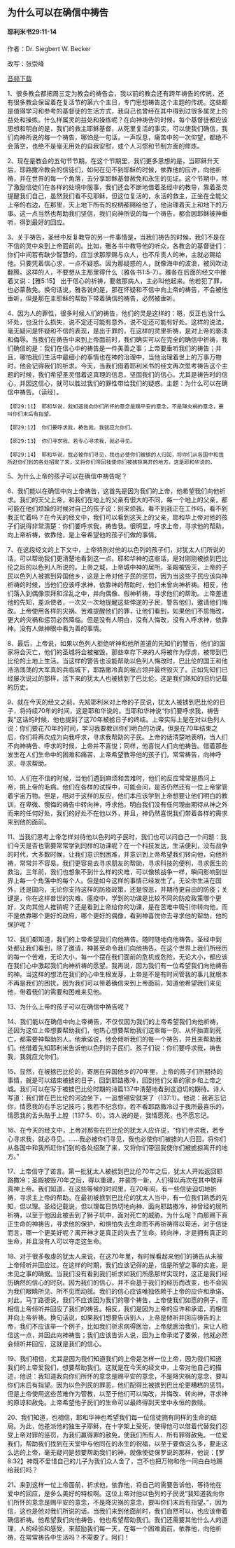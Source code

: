 ﻿## 为什么可以在确信中祷告

#### 耶利米书29:11-14

作者：Dr. Siegbert W. Becker

改写：张崇峰

[音频下载](https://link.jscdn.cn/1drv/aHR0cHM6Ly8xZHJ2Lm1zL3UvcyFBaW5LWUhaYVJhLW5sbUlfa0NRWS1GS1FrSEpBP2U9bGJsZlpE.mp3)  

1、很多教会都把周三定为教会的祷告会，我以前的教会还有跨年祷告的传统，还有很多教会保留着在复活节的第六个主日，专门思想祷告这个主题的传统。这些都是值得学习和参考的基督徒的生活方式，我自己也曾经在其中得到过很多属灵上的益处和操练。什么样属灵的益处和操练呢？在向神祷告的时候，每个基督徒都应该思想和明白的是，我们的救主耶稣基督，从死里复活的事实，可以使我们确信，我们向神所说的每一个祷告，哪怕是一句话，一声叹息，痛苦中的一次仰望，都绝不会落空，也绝不是毫无用处的自我安慰，或个人习惯和节制方面的修炼。

2、现在是教会的五旬节节期。在这个节期里，我们更多思想的是，当耶稣升天后，耶路撒冷教会的信徒们，如何在见不到耶稣的时候，依靠他的应许，向他祈祷，并在世界的每一个角落，去分享耶稣基督赦免和永生的见证。这个节期中，除了激励信徒们在各样的处境中服事，我们还会不断地借着圣经中的教导，靠着圣灵提醒我们自己，虽然我们看不见耶稣，但这位复活的，永活的救主，正坐在全能父上帝的右边，在那里，天上地下所有的权柄都赐给他了，他治理着天上和地下的万事。这一点当然也帮助我们坚信，我们向神所说的每一个祷告，都会因耶稣被神垂听，得到最好的回应。

3、关于祷告，圣经中反复教导的另一件事情是，当我们祷告的时候，我们不是在不信的灵中来到上帝面前的。比如，雅各书中教导他的听众，各教会的基督徒们：你们中间若有缺少智慧的，应当求那厚赐与众人，也不斥责人的神，主就必赐给他。只要凭着信心求，一点不疑惑。因为那疑惑的人，就像海中的波浪，被风吹动翻腾。这样的人，不要想从主那里得什么（雅各书1:5-7）。雅各在后面的经文中接着又说：【雅5:15】 出于信心的祈祷，要救那病人，主必叫他起来。他若犯了罪，也必蒙赦免。换句话说，雅各说的是，那在怀疑和不信中向上帝的祷告，不会被他垂听，但是那在主耶稣的帮助下带着确信的祷告，必然被垂听。

4、因为人的罪性，很多时候人们的祷告，他们的灵是这样的：嗯，反正也没什么坏处，也没什么损失，说不定还可能有意外，说不定还可能有好处。这样的说法，毫无疑问是怀疑和不信的表现，是出于罪的，在这样的灵里祈祷，是对上帝的亵渎和侮辱。当我们在祷告中来到上帝面前时，我们确实可以在完全的确信中祈祷，我们确信的是：我们在信心中的祷告是一件美善之事；上帝要垂听我们的祷告；并且，哪怕我们生活中最细小的事情也在神的治理中，当他治理着世上的万事万物时，他会记得我们的祈求。今天，当我们借着耶利米书的经文再次思考祷告这个主题的时候，我们希望圣灵借着这真理的信息，坚固我们的信心，尤其是祷告时的信心，并因这信心，就可以胜过我们的罪性带给我们的疑惑。主题：为什么可以在确信中祷告。（读经）。

	【耶29:11】 耶和华说，我知道我向你们所怀的意念是赐平安的意念，不是降灾祸的意念，要叫你们末后有指望。

	【耶29:12】 你们要呼求我，祷告我，我就应允你们。

	【耶29:13】 你们寻求我，若专心寻求我，就必寻见。

	【耶29:14】 耶和华说，我必被你们寻见，我也必使你们被掳的人归回，将你们从各国中和我所赶你们到的各处招聚了来，又将你们带回我使你们被掳掠离开的地方。这是耶和华说的。

5、为什么上帝的孩子可以在确信中祷告呢？

6、我们能以在确信中向上帝祷告，这首先是因为我们的上帝，他希望我们向他祈求。我们的天父上帝，和我们在地上的父亲有很大的不同，每一个地上的父亲，都可能在他们烦躁的时候对自己的孩子说：别来烦我。看不到我正在工作吗，看不到我正忙着吗？在今天的经文中，我们可以看到这天上的父亲，耶和华上帝对他的孩子们说得非常清楚：你们要呼求我，祷告我。很明显，呼求上帝，寻求他的帮助，向上帝祈祷，依靠他，是上帝希望他的孩子们做的事情。

7、在这段经文的上下文中，上帝特别对他的以色列的孩子们，对犹太人们所说的话，可以帮助我们更清楚地看到这一点。耶和华神的这些话，是对刚刚被掳到巴比伦之后的以色列人所说的。上帝之城，上帝城中神的居所，圣殿被毁灭，上帝的子民以色列人被掳到异国他乡，这是上帝对他子民的惩罚，因为当这些子民应该向神祈祷的时候，当他们应该呼求神，依靠神的帮助时，他们未曾向神祈祷。相反，他们落入到偶像崇拜和淫乱之中，并向偶像、假神祈祷，寻求他们的帮助。上帝差遣他的先知，差派使者，一次又一次地提醒这些悖逆的子民，警告他们，邀请他们悔改。上帝使用各样的灾祸、苦难提醒他们的罪，让他们看到，如果他们不思悔改，更大的灾祸和惩罚必然降临。但是没有人明白，没有人悔改，没有人呼求神，依靠神。没有人做神眼中看为善的事情。

8、最后，上帝说，如果以色列人拒绝听神和他所差遣的先知们的警告，他们的国家将会灭亡，他们的圣城将会被摧毁，那些幸存下来的人将被作为俘虏，被带到巴比伦的土地上生活。当这样的警告也没能帮助以色列人悔改时，巴比伦的国王和他浩浩荡荡的大军真的兵临城下，耶路撒冷真的被占领并最终毁灭了。正如先知们已经屡次说过的那样，活下来的犹太人也被掳到了巴比伦。这是我们熟知的旧约记载的历史。

9、就在今天的经文之前，先知耶利米对上帝的子民说，犹太人被掳到巴比伦的日子，将持续70年的时间，这是耶和华说的。当耶和华神说“你们要呼求我，祷告我”这话的时候，他也提到了这70年被掳日子的终结。上帝实际上是在对以色列人说：你们要花70年的时间，学习我要教训你们明白的功课，但是在70年结束之后，你们将再次成为向我呼求，寻求我帮助的子民。上帝的话清楚地表明，当人们不向神祷告、呼求的时候，上帝并不喜悦；同样，他喜悦人们向他祷告。借着那些发生在人们生命中的困难和痛苦，上帝希望教导他的孩子们，常常祷告，向神呼求，寻求帮助。

10、人们在不信的时候，当他们遇到麻烦和苦难时，他们的反应常常是质问上帝，挑上帝的毛病。他们在各样的试探中，可能会问，是否仍然还有一位上帝掌管着宇宙万物。但是，相对于这样的反应，他们本应该学到上帝想要让他们明白的教训，在卑微、懊悔的祷告中转向神，呼求他，明白我们没有任何理由期待从神之外而来的任何好处，我们的好处不在他以外，并且，神仍然喜悦我们带着各样的需求来到他的面前。

11、当我们思考上帝怎样对待他以色列的子民时，我们也可以问自己一个问题：我们今天是否也需要常常学到同样的功课呢？在一个科技发达，生活便利，没有战争的时代，大多数时候，让我们意识到困难，并意识到上帝希望我们转向他，向他祈祷，常常并不容易。我们更容易去寻求朋友的帮助，寻求科技的便利，寻求医生的救治。三年前，我们也想象不到什么样的灾难，可以像核战争一样，瞬间影响到世界上每一个角落中的每个人。但是如今这样的事情已经发生了。无论你生活在国外，还是国内，无论你支持这样的防疫政策，还是恨恶，并期待更自由的防疫；关键是，你在这样普世的灾难、瘟疫中，学到的功课是比较不同的防疫政策哪个更好，又向其他人推销呢？还是看到上帝给你的功课，是在苦难中吸引你转向他，而不是依靠哪个更好的政府，哪个更好的偶像，看到神喜悦你去寻求他的帮助，他的保护呢？

12、我们都知道，我们的上帝希望我们向他祷告。随时随地向他祷告。圣经中到处都让我们看到，除了邀请，神甚至命令我们向他祷告。在这个世界上我们所经历的每一个苦难，无论大小，每一个摆在我们面前的危机或危险，无论大小，都应该在我们心中激起我们向神祈祷的愿望。我再说，因为我们有一位希望我们向他祷告的神。当这样的想法在我们的心中生根发芽，上帝是不是有时间管我的事儿就根本不再是我们的困扰，因为我们可以带着确信来到上帝面前，知道他希望我们来见他，带着我们的需要和困难来见他。

13、为什么上帝的孩子可以在确信中祷告呢？

14、我们能以在确信中向上帝祷告，不仅仅因为我们的上帝希望我们向他祈祷，还因为这位上帝想要帮助我们，他热心想要帮助我们这些每一刻、从怀胎直到死亡，都需要神帮助的人。他承诺说，他会倾听我们的每一个祷告，并且来帮助我们。他借着先知耶利米告诉他以色列的子民们、孩子们说：你们要呼求我，祷告我，我就应允你们。

15、显然，在被掳巴比伦的，寄居在异国他乡的70年里，上帝的孩子们所期待的事情，就是可以结束被掳的日子，回到耶路撒冷，回到他们父辈的家乡和上帝之城。我们可以在写于被掳巴比伦时期的诗篇137中清楚地看到这迫切的期待。诗人写道：我们曾在巴比伦的河边坐下，一追想锡安就哭了（137:1）。他说：我若忘记你，情愿我的右手忘记技巧；我若不纪念你，若不看耶路撒冷过于我所最喜乐的，情愿我的舌头贴于上膛（137:5、6）。诗人说的是，我情愿死，也不愿忘记。

16、在今天的经文中，上帝对那些在巴比伦的犹太人应许说，“你们寻求我，若专心寻求我，就必寻见。……我必被你们寻见，我也必使你们被掳的人归回，将你们从各国中和我所赶你们到的各处招聚了来，又将你们带回我使你们被掳掠离开的地方。”

17、上帝信守了诺言。第一批犹太人被掳到巴比伦70年之后，犹太人开始返回耶路撒冷；圣殿被毁70年之后，得以重建，并装饰一新，人们得以再次在其中敬拜真神上帝。我们知道，在这些等候的时间里，在70年间，有一些信徒迫切地祈祷，寻求主上帝的帮助。在最初被掳到巴比伦的犹太人当中，有一位我们熟悉的先知，但以理。圣经记载说，但以理每日热切地向神、面向耶路撒冷，神曾经的居所祈祷，以至于他因此被丢到了狮子坑中，面对死亡的威胁。为什么呢？向那赐下真正生命的神祷告，寻求他的保护，和惧怕失去生命而不再祈祷得以苟活，对于信徒而言，哪一个更美好呢？离开神才是真正的失去了生命。转向神，才是拥有真正的生命，并且没有人可以夺走这生命。

18、对于很多敬虔的犹太人来说，在这70年里，有时候看起来他们的祷告从未被上帝倾听并回应过。在这样的时期，我们应该记得的是，信是所望之事的实底，是未见之事的确据。当我们没有看到我们祈求如我们所愿那样实现时，这正是我们经历确然的信心的时刻。因为我们的信心，并不会基于我们的经历而改变，也不会因为我们眼睛所见、所不见而动摇。我们的信心应该唯独依赖于上帝的应许和承诺。对此，马丁路德说，我们不应该因为我们的哪个祷告，上帝使我们如愿的例子，而相信上帝倾听并回应了我们的祷告。相反，我们是因为上帝的应许和承诺，而相信并向上帝祈祷。换句话说，如果我们想要告诉别人，上帝是倾听并回应祷告的上帝，我们不应该举一个例子，比如我们祈求病得医治，上帝就医治我们，来让人相信这一点，并因此向神祷告；我们应该告诉人说，因为上帝承诺了要做，他就必然会倾听并回应，这就是我们的信心。

19、我们相信，尤其是因为我们知道我们的上帝是怎样一位上帝，因为我们知道我们的上帝爱我们，想要帮助我们。这就是在今天的经文中，上帝对他自己的描述，他说：我知道我向你们所怀的意念是赐平安的意念，不是降灾祸的意念，要叫你们末后有指望。因为以色列民的罪恶，他们配得比被掳到巴比伦更糟糕的惩罚。但是上帝使用这些苦难作为管教，以至于他们可以悔改，并悔改、转向神，寻求神的原谅和赦免。上帝希望他子民们的生命可以最终得到天堂中永恒的救赎。

20、我们知道，也相信，耶和华神也希望我们每一位信徒拥有同样的生命的结局。为此，他差派他的独生子耶稣，在十字架上受死，使得他可以借着代替我们忍受上帝对罪的惩罚，为我们赢得罪的赦免，使我们所有人、所有罪得赦免。一位爱我们，帮助我们找到在天堂中与他同在的永生的祝福，以至于要做这么多，要走这么远的上帝，毫无疑问是想要帮助我们的神。就像使徒保罗说的那样，他说：【罗8:32】神既不爱惜自己的儿子为我们众人舍了，岂不也把万物和他一同白白地赐给我们吗？

21、来到这样一位上帝面前，祈求他，依靠他，将自己的需要告诉他，等待他在爱中的回应，是多么美好的特权啊。这位上帝对他以色列的子民说“我知道我向你们所怀的意念是赐平安的意念，不是降灾祸的意念，要叫你们末后有指望。”，因为信，这也是他对我们所说的话。当我们来到他面前时，我们自然可以，也应该带着确信祈祷。他希望我们向他祷告，他也希望帮助我们。我们还需要其他什么人的道理，人的经验和感受，来鼓励我们每一天，在每一个困难面前，依靠他，向他祈祷，在常常祷告中生活吗？不需要了。阿们！